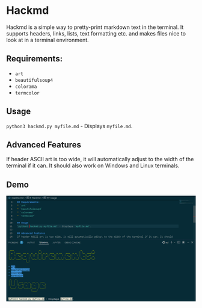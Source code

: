 # Hackmd
Hackmd is a simple way to pretty-print markdown text in the terminal. It supports headers, links, lists, text formatting etc. and makes files nice to look at in a terminal environment.

## Requirements:
* `art`
* `beautifulsoup4`
* `colorama`
* `termcolor`

## Usage
`python3 hackmd.py myfile.md` - Displays `myfile.md`.

## Advanced Features
If header ASCII art is too wide, it will automatically adjust to the width of the terminal if it can. It should also work on Windows and Linux terminals.

## Demo
![Demonstration image](hackmd_demo.png)